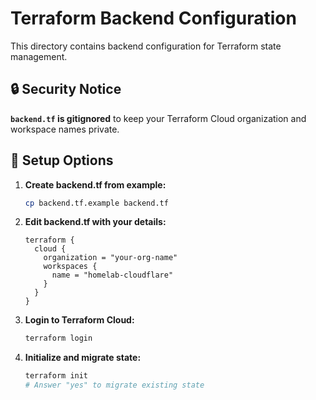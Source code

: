 # Terraform Backend Configuration

This directory contains backend configuration for Terraform state management.

## 🔒 Security Notice

**`backend.tf` is gitignored** to keep your Terraform Cloud organization and workspace names private.

## 🚀 Setup Options

1. **Create backend.tf from example:**
   ```bash
   cp backend.tf.example backend.tf
   ```

2. **Edit backend.tf with your details:**
   ```hcl
   terraform {
     cloud {
       organization = "your-org-name"
       workspaces {
         name = "homelab-cloudflare"
       }
     }
   }
   ```

3. **Login to Terraform Cloud:**
   ```bash
   terraform login
   ```

4. **Initialize and migrate state:**
   ```bash
   terraform init
   # Answer "yes" to migrate existing state
   ```


